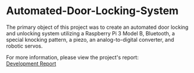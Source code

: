 # Automated-Door-Locking-System

The primary object of this project was to create an automated door locking and unlocking system utilizing a Raspberry Pi 3 Model B, Bluetooth, a special knocking pattern, a piezo, an analog-to-digital converter, and robotic servos.

For more information, please view the project's report:  
[Development Report](https://drive.google.com/open?id=0B7_kGvfsMKMbS0VMWUxRektJbGc)
